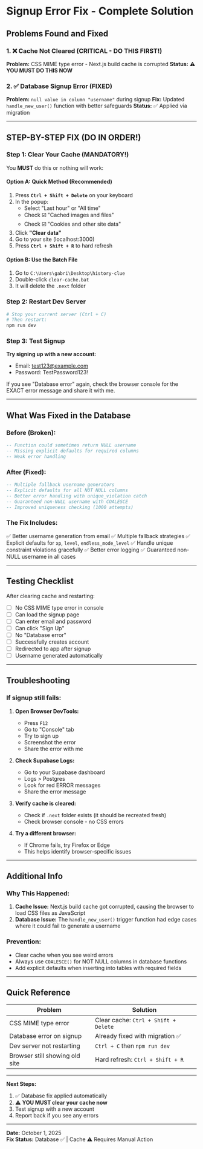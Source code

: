 # Signup Error Fix - Complete Solution

## Problems Found and Fixed

### 1. ❌ Cache Not Cleared (CRITICAL - DO THIS FIRST!)
**Problem:** CSS MIME type error - Next.js build cache is corrupted
**Status:** ⚠️ **YOU MUST DO THIS NOW**

### 2. ✅ Database Signup Error (FIXED)
**Problem:** `null value in column "username"` during signup
**Fix:** Updated `handle_new_user()` function with better safeguards
**Status:** ✅ Applied via migration

---

## STEP-BY-STEP FIX (DO IN ORDER!)

### Step 1: Clear Your Cache (MANDATORY!)

You **MUST** do this or nothing will work:

#### Option A: Quick Method (Recommended)
1. Press **`Ctrl + Shift + Delete`** on your keyboard
2. In the popup:
   - Select "Last hour" or "All time"
   - Check ☑️ "Cached images and files"
   - Check ☑️ "Cookies and other site data"
3. Click **"Clear data"**
4. Go to your site (localhost:3000)
5. Press **`Ctrl + Shift + R`** to hard refresh

#### Option B: Use the Batch File
1. Go to `C:\Users\gabri\Desktop\history-clue`
2. Double-click `clear-cache.bat`
3. It will delete the `.next` folder

### Step 2: Restart Dev Server
```bash
# Stop your current server (Ctrl + C)
# Then restart:
npm run dev
```

### Step 3: Test Signup

**Try signing up with a new account:**
- Email: test123@example.com
- Password: TestPassword123!

If you see "Database error" again, check the browser console for the EXACT error message and share it with me.

---

## What Was Fixed in the Database

### Before (Broken):
```sql
-- Function could sometimes return NULL username
-- Missing explicit defaults for required columns
-- Weak error handling
```

### After (Fixed):
```sql
-- Multiple fallback username generators
-- Explicit defaults for all NOT NULL columns
-- Better error handling with unique_violation catch
-- Guaranteed non-NULL username with COALESCE
-- Improved uniqueness checking (1000 attempts)
```

### The Fix Includes:
✅ Better username generation from email
✅ Multiple fallback strategies
✅ Explicit defaults for `xp`, `level`, `endless_mode_level`
✅ Handle unique constraint violations gracefully
✅ Better error logging
✅ Guaranteed non-NULL username in all cases

---

## Testing Checklist

After clearing cache and restarting:

- [ ] No CSS MIME type error in console
- [ ] Can load the signup page
- [ ] Can enter email and password
- [ ] Can click "Sign Up"
- [ ] No "Database error"
- [ ] Successfully creates account
- [ ] Redirected to app after signup
- [ ] Username generated automatically

---

## Troubleshooting

### If signup still fails:

1. **Open Browser DevTools:**
   - Press `F12`
   - Go to "Console" tab
   - Try to sign up
   - Screenshot the error
   - Share the error with me

2. **Check Supabase Logs:**
   - Go to your Supabase dashboard
   - Logs > Postgres
   - Look for red ERROR messages
   - Share the error message

3. **Verify cache is cleared:**
   - Check if `.next` folder exists (it should be recreated fresh)
   - Check browser console - no CSS errors

4. **Try a different browser:**
   - If Chrome fails, try Firefox or Edge
   - This helps identify browser-specific issues

---

## Additional Info

### Why This Happened:

1. **Cache Issue:** Next.js build cache got corrupted, causing the browser to load CSS files as JavaScript
2. **Database Issue:** The `handle_new_user()` trigger function had edge cases where it could fail to generate a username

### Prevention:

- Clear cache when you see weird errors
- Always use `COALESCE()` for NOT NULL columns in database functions
- Add explicit defaults when inserting into tables with required fields

---

## Quick Reference

| Problem | Solution |
|---------|----------|
| CSS MIME type error | Clear cache: `Ctrl + Shift + Delete` |
| Database error on signup | Already fixed with migration ✅ |
| Dev server not restarting | `Ctrl + C` then `npm run dev` |
| Browser still showing old site | Hard refresh: `Ctrl + Shift + R` |

---

**Next Steps:**
1. ✅ Database fix applied automatically
2. ⚠️ **YOU MUST clear your cache now**
3. Test signup with a new account
4. Report back if you see any errors

---

**Date:** October 1, 2025  
**Fix Status:** Database ✅ | Cache ⚠️ Requires Manual Action
